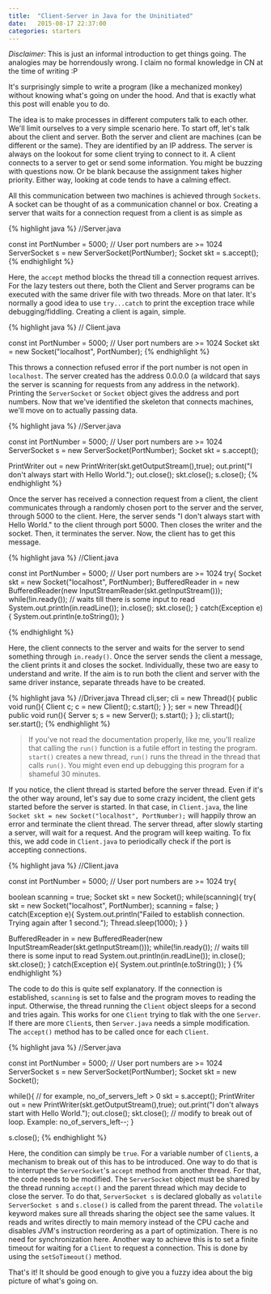 ```yaml
---
title:  "Client-Server in Java for the Uninitiated"
date:   2015-08-17 22:37:00
categories: starters
---
```

_Disclaimer_: This is just an informal introduction to get things going. The analogies may be horrendously wrong. I claim no formal knowledge in CN at the time of writing :P

It's surprisingly simple to write a program (like a mechanized monkey) without knowing what's going on under the hood. And that is exactly what this post will enable you to do. 

The idea is to make processes in different computers talk to each other. We'll limit ourselves to a very simple scenario here. To start off, let's talk about the client and server. Both the server and client are machines (can be different or the same). They are identified by an IP address. The server is always on the lookout for some client trying to connect to it. A client connects to a server to get or send some information. You might be buzzing with questions now. Or be blank because the assignment takes higher priority. Either way, looking at code tends to have a calming effect.

All this communication between two machines is achieved through `Sockets`. A socket can be thought of as a communication channel or box. Creating a server that waits for a connection request from a client is as simple as

{% highlight java %}
//Server.java

const int PortNumber = 5000; // User port numbers are >= 1024
ServerSocket s = new ServerSocket(PortNumber);
Socket skt = s.accept();
{% endhighlight %}

Here, the `accept` method blocks the thread till a connection request arrives. For the lazy testers out there, both the Client and Server programs can be executed with the same driver file with two threads. More on that later. It's normally a good idea to use `try...catch` to print the exception trace while debugging/fiddling. Creating a client is again, simple.

{% highlight java %}
// Client.java

const int PortNumber = 5000; // User port numbers are >= 1024
Socket skt = new Socket("localhost", PortNumber);
{% endhighlight %}

This throws a connection refused error if the port number is not open in `localhost`. The server created has the address 0.0.0.0 (a wildcard that says the server is scanning for requests from any address in the network). Printing the `ServerSocket` or `Socket` object gives the address and port numbers. Now that we've identified the skeleton that connects machines, we'll move on to actually passing data. 

{% highlight java %}
//Server.java

const int PortNumber = 5000; // User port numbers are >= 1024
ServerSocket s = new ServerSocket(PortNumber);
Socket skt = s.accept();

PrintWriter out = new PrintWriter(skt.getOutputStream(),true);
out.print("I don't always start with Hello World.");
out.close();
skt.close();
s.close();
{% endhighlight %}

Once the server has received a connection request from a client, the client communicates through a randomly chosen port to the server and the server, through 5000 to the client. Here, the server sends "I don't always start with Hello World." to the client through port 5000. Then closes the writer and the socket. Then, it terminates the server. Now, the client has to get this message.

{% highlight java %}
//Client.java

const int PortNumber = 5000; // User port numbers are >= 1024
try{
  Socket skt = new Socket("localhost", PortNumber);
  BufferedReader in = new BufferedReader(new InputStreamReader(skt.getInputStream()));
  while(!in.ready()); // waits till there is some input to read
  System.out.println(in.readLine());
  in.close();
  skt.close();
} catch(Exception e){
  System.out.println(e.toString());
}

{% endhighlight %}

Here, the client connects to the server and waits for the server to send something through `in.ready()`. Once the server sends the client a message, the client prints it and closes the socket. Individually, these two are easy to understand and write. If the aim is to run both the client and server with the same driver instance, separate threads have to be created.

{% highlight java %}
//Driver.java
Thread cli,ser;
cli = new Thread(){
  public void run(){
    Client c;
    c = new Client();
    c.start();
  }
};
ser = new Thread(){
  public void run(){
    Server s;
    s = new Server();
    s.start();
    }
};
cli.start();
ser.start();
{% endhighlight %}

> If you've not read the documentation properly, like me, you'll realize that calling the `run()` function is a futile effort in testing the program. `start()` creates a new thread, `run()` runs the thread in the thread that calls `run()`. You might even end up debugging this program for a shameful 30 minutes.

If you notice, the client thread is started before the server thread. Even if it's the other way around, let's say due to some crazy incident, the client gets started before the server is started. In that case, in `Client.java`, the line `Socket skt = new Socket("localhost", PortNumber);` will happily throw an error and terminate the client thread. The server thread, after slowly starting a server, will wait for a request. And the program will keep waiting. To fix this, we add code in `Client.java` to periodically check if the port is accepting connections.

{% highlight java %}
//Client.java

const int PortNumber = 5000; // User port numbers are >= 1024
try{
  
  boolean scanning = true;
  Socket skt = new Socket();
  while(scanning){
    try{
      skt = new Socket("localhost", PortNumber);
      scanning = false;
    } catch(Exception e){
      System.out.println("Failed to establish connection. Trying again after 1 second.");
      Thread.sleep(1000);
    }
  }
  
  BufferedReader in = new BufferedReader(new InputStreamReader(skt.getInputStream()));
  while(!in.ready()); // waits till there is some input to read
  System.out.println(in.readLine());
  in.close();
  skt.close();
} catch(Exception e){
  System.out.println(e.toString());
}
{% endhighlight %}

The code to do this is quite self explanatory. If the connection is established, `scanning` is set to false and the program moves to reading the input. Otherwise, the thread running the `Client` object sleeps for a second and tries again. This works for one `Client` trying to tlak with the one `Server`. If there are more `Client`s, then `Server.java` needs a simple modification. The `accept()` method has to be called once for each `Client`. 

{% highlight java %}
//Server.java

const int PortNumber = 5000; // User port numbers are >= 1024
ServerSocket s = new ServerSocket(PortNumber);
Socket skt = new Socket();

while(<condition>){ // for example, no_of_servers_left > 0
  skt = s.accept();
  PrintWriter out = new PrintWriter(skt.getOutputStream(),true);
  out.print("I don't always start with Hello World.");
  out.close();
  skt.close();
  // modify <condition> to break out of loop. Example: no_of_servers_left--;
}

s.close();
{% endhighlight %}

Here, the condition can simply be `true`. For a variable number of `Client`s, a mechanism to break out of this has to be introduced. One way to do that is to interrupt the `ServerSocket`'s `accept` method from another thread. For that, the code needs to be modified. The `ServerSocket` object must be shared by the thread running `accept()` and the parent thread which may decide to close the server. To do that, `ServerSocket s` is declared globally as `volatile ServerSocket s` and `s.close()` is called from the parent thread. The `volatile` keyword makes sure all threads sharing the object see the same values. It reads and writes directly to main memory instead of the CPU cache and disables JVM's instruction reordering as a part of optimization. There is no need for synchronization here. Another way to achieve this is to set a finite timeout for waiting for a `Client` to request a connection. This is done by using the `setSoTimeout()` method.

That's it! It should be good enough to give you a fuzzy idea about the big picture of what's going on.
